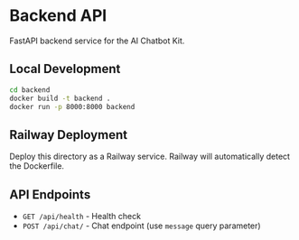 # Backend API

FastAPI backend service for the AI Chatbot Kit.

## Local Development

```bash
cd backend
docker build -t backend .
docker run -p 8000:8000 backend
```

## Railway Deployment

Deploy this directory as a Railway service. Railway will automatically detect the Dockerfile.

## API Endpoints

- `GET /api/health` - Health check
- `POST /api/chat/` - Chat endpoint (use `message` query parameter)
